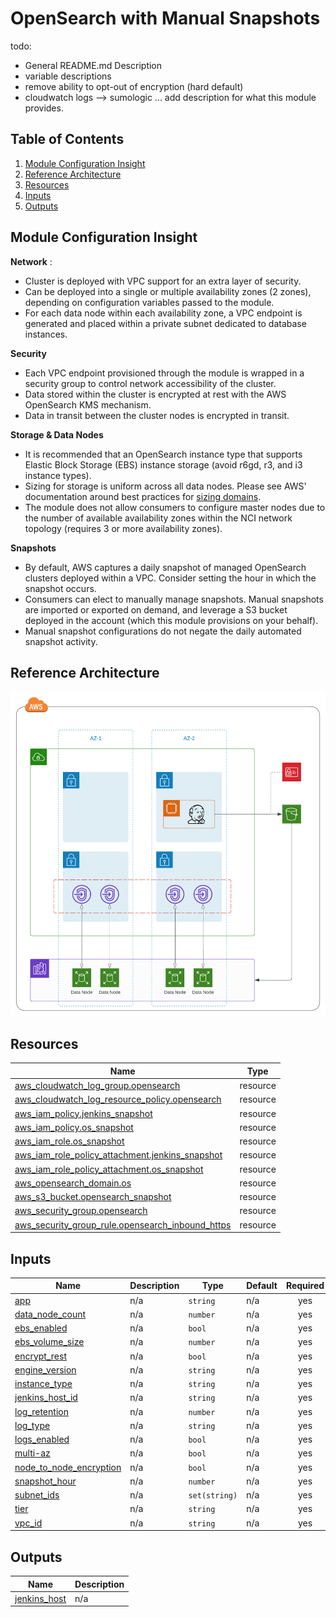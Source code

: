 # OpenSearch with Manual Snapshots

todo:
- General README.md Description
- variable descriptions
- remove ability to opt-out of encryption (hard default)
- cloudwatch logs --> sumologic
... add description for what this module provides.

## Table of Contents

1. [Module Configuration Insight](https://github.com/CBIIT/CTOS-DevOps-Innersource/tree/main/terraform/modules/opensearch#module-configuration-insight)
2. [Reference Architecture](https://github.com/CBIIT/CTOS-DevOps-Innersource/terraform)
3. [Resources](https://github.com/CBIIT/CTOS-DevOps-Innersource/tree/main/terraform/modules/opensearch#resources)
4. [Inputs](https://github.com/CBIIT/CTOS-DevOps-Innersource/tree/main/terraform/modules/opensearch#inputs)
5. [Outputs](https://github.com/CBIIT/CTOS-DevOps-Innersource/tree/main/terraform/modules/opensearch#outputs)

## Module Configuration Insight

**Network** : 
- Cluster is deployed with VPC support for an extra layer of security.
- Can be deployed into a single or multiple availability zones (2 zones), depending on configuration variables passed to the module.
- For each data node within each availability zone, a VPC endpoint is generated and placed within a private subnet dedicated to database instances. 

**Security**
- Each VPC endpoint provisioned through the module is wrapped in a security group to control network accessibility of the cluster.
- Data stored within the cluster is encrypted at rest with the AWS OpenSearch KMS mechanism.
- Data in transit between the cluster nodes is encrypted in transit.

**Storage & Data Nodes**
- It is recommended that an OpenSearch instance type that supports Elastic Block Storage (EBS) instance storage (avoid r6gd, r3, and i3 instance types).
- Sizing for storage is uniform across all data nodes. Please see AWS' documentation around best practices for [sizing domains](https://docs.aws.amazon.com/opensearch-service/latest/developerguide/sizing-domains.html).
- The module does not allow consumers to configure master nodes due to the number of available availability zones within the NCI network topology (requires 3 or more availability zones).

**Snapshots**
- By default, AWS captures a daily snapshot of managed OpenSearch clusters deployed within a VPC. Consider setting the hour in which the snapshot occurs.
- Consumers can elect to manually manage snapshots. Manual snapshots are imported or exported on demand, and leverage a S3 bucket deployed in the account (which this module provisions on your behalf).
- Manual snapshot configurations do not negate the daily automated snapshot activity.

## Reference Architecture

![Opensearch Boundary](./assets/diagram.png)

<!-- BEGIN_TF_DOCS -->
## Resources

| Name | Type |
|------|------|
| [aws_cloudwatch_log_group.opensearch](https://registry.terraform.io/providers/hashicorp/aws/latest/docs/resources/cloudwatch_log_group) | resource |
| [aws_cloudwatch_log_resource_policy.opensearch](https://registry.terraform.io/providers/hashicorp/aws/latest/docs/resources/cloudwatch_log_resource_policy) | resource |
| [aws_iam_policy.jenkins_snapshot](https://registry.terraform.io/providers/hashicorp/aws/latest/docs/resources/iam_policy) | resource |
| [aws_iam_policy.os_snapshot](https://registry.terraform.io/providers/hashicorp/aws/latest/docs/resources/iam_policy) | resource |
| [aws_iam_role.os_snapshot](https://registry.terraform.io/providers/hashicorp/aws/latest/docs/resources/iam_role) | resource |
| [aws_iam_role_policy_attachment.jenkins_snapshot](https://registry.terraform.io/providers/hashicorp/aws/latest/docs/resources/iam_role_policy_attachment) | resource |
| [aws_iam_role_policy_attachment.os_snapshot](https://registry.terraform.io/providers/hashicorp/aws/latest/docs/resources/iam_role_policy_attachment) | resource |
| [aws_opensearch_domain.os](https://registry.terraform.io/providers/hashicorp/aws/latest/docs/resources/opensearch_domain) | resource |
| [aws_s3_bucket.opensearch_snapshot](https://registry.terraform.io/providers/hashicorp/aws/latest/docs/resources/s3_bucket) | resource |
| [aws_security_group.opensearch](https://registry.terraform.io/providers/hashicorp/aws/latest/docs/resources/security_group) | resource |
| [aws_security_group_rule.opensearch_inbound_https](https://registry.terraform.io/providers/hashicorp/aws/latest/docs/resources/security_group_rule) | resource |

## Inputs

| Name | Description | Type | Default | Required |
|------|-------------|------|---------|:--------:|
| <a name="input_app"></a> [app](#input\_app) | n/a | `string` | n/a | yes |
| <a name="input_data_node_count"></a> [data\_node\_count](#input\_data\_node\_count) | n/a | `number` | n/a | yes |
| <a name="input_ebs_enabled"></a> [ebs\_enabled](#input\_ebs\_enabled) | n/a | `bool` | n/a | yes |
| <a name="input_ebs_volume_size"></a> [ebs\_volume\_size](#input\_ebs\_volume\_size) | n/a | `number` | n/a | yes |
| <a name="input_encrypt_rest"></a> [encrypt\_rest](#input\_encrypt\_rest) | n/a | `bool` | n/a | yes |
| <a name="input_engine_version"></a> [engine\_version](#input\_engine\_version) | n/a | `string` | n/a | yes |
| <a name="input_instance_type"></a> [instance\_type](#input\_instance\_type) | n/a | `string` | n/a | yes |
| <a name="input_jenkins_host_id"></a> [jenkins\_host\_id](#input\_jenkins\_host\_id) | n/a | `string` | n/a | yes |
| <a name="input_log_retention"></a> [log\_retention](#input\_log\_retention) | n/a | `number` | n/a | yes |
| <a name="input_log_type"></a> [log\_type](#input\_log\_type) | n/a | `string` | n/a | yes |
| <a name="input_logs_enabled"></a> [logs\_enabled](#input\_logs\_enabled) | n/a | `bool` | n/a | yes |
| <a name="input_multi-az"></a> [multi-az](#input\_multi-az) | n/a | `bool` | n/a | yes |
| <a name="input_node_to_node_encryption"></a> [node\_to\_node\_encryption](#input\_node\_to\_node\_encryption) | n/a | `bool` | n/a | yes |
| <a name="input_snapshot_hour"></a> [snapshot\_hour](#input\_snapshot\_hour) | n/a | `number` | n/a | yes |
| <a name="input_subnet_ids"></a> [subnet\_ids](#input\_subnet\_ids) | n/a | `set(string)` | n/a | yes |
| <a name="input_tier"></a> [tier](#input\_tier) | n/a | `string` | n/a | yes |
| <a name="input_vpc_id"></a> [vpc\_id](#input\_vpc\_id) | n/a | `string` | n/a | yes |

## Outputs

| Name | Description |
|------|-------------|
| <a name="output_jenkins_host"></a> [jenkins\_host](#output\_jenkins\_host) | n/a |
<!-- END_TF_DOCS -->